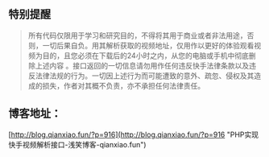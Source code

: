 ## 特别提醒
>所有代码仅限用于学习和研究目的，不得将其用于商业或者非法用途，否则，一切后果自负。用其解析获取的视频地址，仅用作以更好的体验观看视频为目的，且您必须在下载后的24小时之内，从您的电脑或手机中彻底删除上述内容 。接口返回的一切信息请勿用作任何违反快手法律条款以及违反法律法规的行为。一切因上述行为而可能遭致的意外、疏忽、侵权及其造成的损失，作者对其概不负责，亦不承担任何法律责任。

## 博客地址：

[http://blog.qianxiao.fun/?p=916](http://blog.qianxiao.fun/?p=916 "PHP实现快手视频解析接口-浅笑博客-qianxiao.fun")
